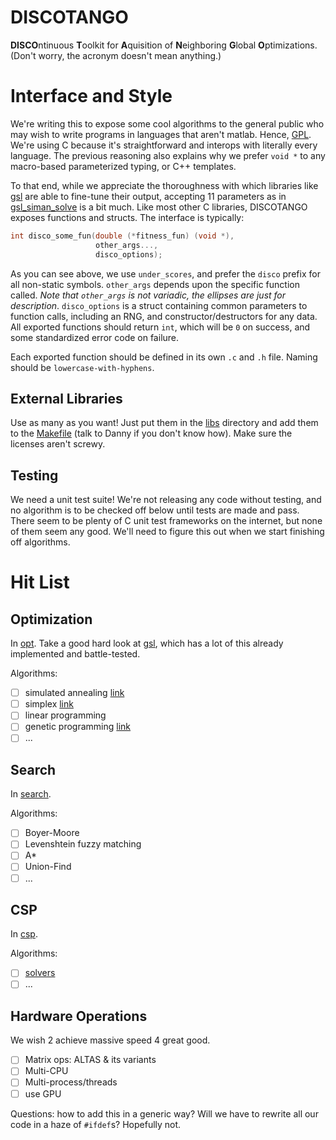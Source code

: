 DISCOTANGO
==========

**DISCO**ntinuous **T**oolkit for **A**quisition of **N**eighboring **G**lobal **O**ptimizations. (Don't worry, the acronym doesn't mean anything.)

# Interface and Style

We're writing this to expose some cool algorithms to the general public who may wish to write programs in languages that aren't matlab. Hence, [GPL](GPL.md). We're using C because it's straightforward and interops with literally every language. The previous reasoning also explains why we prefer `void *` to any macro-based parameterized typing, or C++ templates.

To that end, while we appreciate the thoroughness with which libraries like [gsl](https://www.gnu.org/software/gsl/) are able to fine-tune their output, accepting 11 parameters as in [gsl_siman_solve](https://www.gnu.org/software/gsl/manual/html_node/Trivial-example.html) is a bit much. Like most other C libraries, DISCOTANGO exposes functions and structs. The interface is typically:

```c
int disco_some_fun(double (*fitness_fun) (void *),
                   other_args...,
                   disco_options);
```

As you can see above, we use `under_scores`, and prefer the `disco` prefix for all non-static symbols. `other_args` depends upon the specific function called. *Note that `other_args` is not variadic, the ellipses are just for description*. `disco_options` is a struct containing common parameters to function calls, including an RNG, and constructor/destructors for any data. All exported functions should return `int`, which will be `0` on success, and some standardized error code on failure.

Each exported function should be defined in its own `.c` and `.h` file. Naming should be `lowercase-with-hyphens`.

## External Libraries

Use as many as you want! Just put them in the [libs](libs/) directory and add them to the [Makefile](Makefile) (talk to Danny if you don't know how). Make sure the licenses aren't screwy.

## Testing

We need a unit test suite! We're not releasing any code without testing, and no algorithm is to be checked off below until tests are made and pass. There seem to be plenty of C unit test frameworks on the internet, but none of them seem any good. We'll need to figure this out when we start finishing off algorithms.

# Hit List

## Optimization

In [opt](opt/). Take a good hard look at [gsl](https://www.gnu.org/software/gsl/), which has a lot of this already implemented and battle-tested.

Algorithms:

- [ ] simulated annealing [link](http://katrinaeg.com/simulated-annealing.html)
- [ ] simplex [link](http://www.zweigmedia.com/RealWorld/tutorialsf4/frames4_3.html)
- [ ] linear programming
- [ ] genetic programming [link](http://www.doc.ic.ac.uk/~nd/surprise_96/journal/vol1/hmw/article1.html)
- [ ] ...

## Search

In [search](search/).

Algorithms:

- [ ] Boyer-Moore
- [ ] Levenshtein fuzzy matching
- [ ] A*
- [ ] Union-Find
- [ ] ...

## CSP

In [csp](csp/).

Algorithms:

- [ ] [solvers](http://www.cs.toronto.edu/~fbacchus/Papers/liu.pdf)
- [ ] ...

## Hardware Operations

We wish 2 achieve massive speed 4 great good.

- [ ] Matrix ops: ALTAS & its variants
- [ ] Multi-CPU
- [ ] Multi-process/threads
- [ ] use GPU

Questions: how to add this in a generic way? Will we have to rewrite all our code in a haze of `#ifdef`s? Hopefully not.
